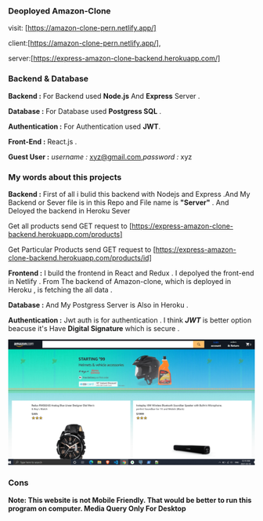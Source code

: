 

### Deoployed Amazon-Clone
visit: [https://amazon-clone-pern.netlify.app/]

client:[https://amazon-clone-pern.netlify.app/],

server:[https://express-amazon-clone-backend.herokuapp.com/]

### Backend & Database

**Backend :** For Backend used **Node.js** And **Express** Server .

**Database :** For Database used **Postgress SQL** .

**Authentication :** For Authentication used **JWT**.

**Front-End :** React.js .

**Guest User :** *username :* xyz@gmail.com,*password :* xyz


### My words about this projects
**Backend :** First of all i bulid this backend with Nodejs and Express .And My Backend or Sever file is in this Repo and File name is **"Server"**  . And Deloyed the backend in Heroku Sever 

Get all products send GET request to [https://express-amazon-clone-backend.herokuapp.com/products]

Get Particular Products send GET request to [https://express-amazon-clone-backend.herokuapp.com/products/id]

**Frontend :** I build the frontend in React and Redux . I depolyed the front-end in Netlify . From The backend of Amazon-clone, which is deployed in Heroku , is fetching the all data . 

**Database :** And My Postgress Server is Also in Heroku .

**Authentication :** Jwt auth is for authentication . I think ***JWT*** is better option beacuse it's Have **Digital Signature** which is secure .


 <img src="readme/pern-amazon-clone.png"/>

### Cons
 **Note: This website is not Mobile Friendly. That would be better to run this program on computer. Media Query Only For Desktop**
 


